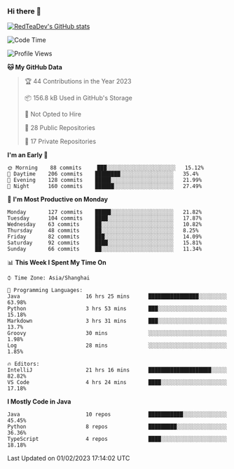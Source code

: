 ### Hi there 👋

<!--
**RedTeaDev/RedTeaDev** is a ✨ _special_ ✨ repository because its `README.md` (this file) appears on your GitHub profile.

Here are some ideas to get you started:

- 🔭 I’m currently working on ...
- 🌱 I’m currently learning ...
- 👯 I’m looking to collaborate on ...
- 🤔 I’m looking for help with ...
- 💬 Ask me about ...
- 📫 How to reach me: ...
- 😄 Pronouns: ...
- ⚡ Fun fact: ...
-->

<!--
[![wakatime](https://wakatime.com/badge/user/6b101ed0-04c0-4490-9283-eb61f2efff96.svg)](https://wakatime.com/@6b101ed0-04c0-4490-9283-eb61f2efff96)
!-->

[![RedTeaDev's GitHub stats](https://github-readme-stats.vercel.app/api?username=RedTeaDev)](https://github.com/anuraghazra/github-readme-stats)
<!--
[![willianrod's wakatime stats](https://github-readme-stats.vercel.app/api/wakatime?username=RedTeaDev)](https://github.com/anuraghazra/github-readme-stats)
!-->
<!--START_SECTION:waka-->
![Code Time](http://img.shields.io/badge/Code%20Time-1%2C180%20hrs%2044%20mins-blue)

![Profile Views](http://img.shields.io/badge/Profile%20Views-0-blue)

**🐱 My GitHub Data** 

> 🏆 44 Contributions in the Year 2023
 > 
> 📦 156.8 kB Used in GitHub's Storage 
 > 
> 🚫 Not Opted to Hire
 > 
> 📜 28 Public Repositories 
 > 
> 🔑 17 Private Repositories  
 > 
**I'm an Early 🐤** 

```text
🌞 Morning    88 commits     ███░░░░░░░░░░░░░░░░░░░░░░   15.12% 
🌆 Daytime    206 commits    ████████░░░░░░░░░░░░░░░░░   35.4% 
🌃 Evening    128 commits    █████░░░░░░░░░░░░░░░░░░░░   21.99% 
🌙 Night      160 commits    ██████░░░░░░░░░░░░░░░░░░░   27.49%

```
📅 **I'm Most Productive on Monday** 

```text
Monday       127 commits    █████░░░░░░░░░░░░░░░░░░░░   21.82% 
Tuesday      104 commits    ████░░░░░░░░░░░░░░░░░░░░░   17.87% 
Wednesday    63 commits     ██░░░░░░░░░░░░░░░░░░░░░░░   10.82% 
Thursday     48 commits     ██░░░░░░░░░░░░░░░░░░░░░░░   8.25% 
Friday       82 commits     ███░░░░░░░░░░░░░░░░░░░░░░   14.09% 
Saturday     92 commits     ████░░░░░░░░░░░░░░░░░░░░░   15.81% 
Sunday       66 commits     ██░░░░░░░░░░░░░░░░░░░░░░░   11.34%

```


📊 **This Week I Spent My Time On** 

```text
⌚︎ Time Zone: Asia/Shanghai

💬 Programming Languages: 
Java                     16 hrs 25 mins      ████████████████░░░░░░░░░   63.98% 
Python                   3 hrs 53 mins       ███░░░░░░░░░░░░░░░░░░░░░░   15.18% 
Markdown                 3 hrs 31 mins       ███░░░░░░░░░░░░░░░░░░░░░░   13.7% 
Groovy                   30 mins             ░░░░░░░░░░░░░░░░░░░░░░░░░   1.98% 
Log                      28 mins             ░░░░░░░░░░░░░░░░░░░░░░░░░   1.85%

🔥 Editors: 
IntelliJ                 21 hrs 16 mins      ████████████████████░░░░░   82.82% 
VS Code                  4 hrs 24 mins       ████░░░░░░░░░░░░░░░░░░░░░   17.18%

```

**I Mostly Code in Java** 

```text
Java                     10 repos            ███████████░░░░░░░░░░░░░░   45.45% 
Python                   8 repos             █████████░░░░░░░░░░░░░░░░   36.36% 
TypeScript               4 repos             ████░░░░░░░░░░░░░░░░░░░░░   18.18%

```



 Last Updated on 01/02/2023 17:14:02 UTC
<!--END_SECTION:waka-->


